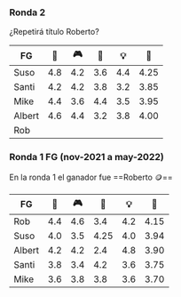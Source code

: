 ### Ronda 2
¿Repetirá título Roberto?

|FG|🍲|🎮|💸|💡|👑
|---|---|---|---|---|---|
|Suso|4.8|4.2|3.6|4.4|4.25|
|Santi|4.2|4.2|3.8|3.2|3.85|
|Mike|4.4|3.6|4.4|3.5|3.95|
|Albert|4.6|4.4|3.2|3.8|4.00|
|Rob	||||||


### Ronda 1 FG (nov-2021 a may-2022)
En la ronda 1 el ganador fue ==Roberto 🪙==

|FG|🍲|🎮|💸|💡|👑|
|---|---|---|---|---|---|
|Rob|4.4|4.6|3.4|4.2|4.15|
|Suso|4.0|3.5|4.25|4.0|3.94|
|Albert|4.2|4.2|2.4|4.8|3.90|
|Santi|3.8|3.4|4.2|3.6|3.75|
|Mike|3.6|3.8|3.8|3.6|3.70|